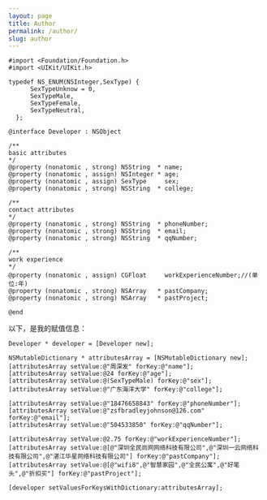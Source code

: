 ```yaml
---
layout: page
title: Author
permalink: /author/
slug: author
---
```


    #import <Foundation/Foundation.h>
    #import <UIKit/UIKit.h>

    typedef NS_ENUM(NSInteger,SexType) {
          SexTypeUnknow = 0,
          SexTypeMale,
          SexTypeFemale,
          SexTypeNeutral,
      };

    @interface Developer : NSObject

    /**
    basic attributes
    */
    @property (nonatomic , strong) NSString  * name;
    @property (nonatomic , assign) NSInteger * age;
    @property (nonatomic , assign) SexType     sex;
    @property (nonatomic , strong) NSString  * college;

    /**
    contact attributes
    */
    @property (nonatomic , strong) NSString  * phoneNumber;
    @property (nonatomic , strong) NSString  * email;
    @property (nonatomic , strong) NSString  * qqNumber;

    /**
    work experience
    */
    @property (nonatomic , assign) CGFloat     workExperienceNumber;//(单位:年)
    @property (nonatomic , strong) NSArray   * pastCompany;
    @property (nonatomic , strong) NSArray   * pastProject;

    @end

以下，是我的赋值信息：

    Developer * developer = [Developer new];

    NSMutableDictionary * attributesArray = [NSMutableDictionary new];
    [attributesArray setValue:@"周深发" forKey:@"name"];
    [attributesArray setValue:@24 forKey:@"age"];
    [attributesArray setValue:@(SexTypeMale) forKey:@"sex"];
    [attributesArray setValue:@"广东海洋大学" forKey:@"college"];

    [attributesArray setValue:@"18476658843" forKey:@"phoneNumber"];
    [attributesArray setValue:@"zsfbradleyjohnson@126.com" forKey:@"email"];
    [attributesArray setValue:@"504533850" forKey:@"qqNumber"];

    [attributesArray setValue:@2.75 forKey:@"workExperienceNumber"];
    [attributesArray setValue:@[@"深圳全民尚网网络科技有限公司",@"深圳一云网络科技有限公司",@"湛江华星网络科技有限公司"] forKey:@"pastCompany"];
    [attributesArray setValue:@[@"wifi8",@"智慧家园",@"全民公寓",@"好笔头",@"折扣买"] forKey:@"pastProject"];

    [developer setValuesForKeysWithDictionary:attributesArray];

